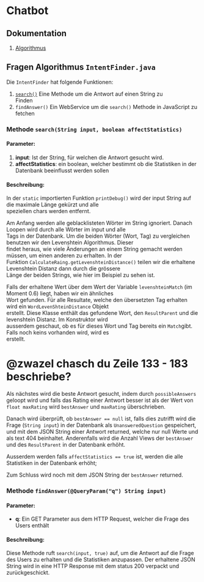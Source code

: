 # Chatbot  
  
## Dokumentation  
  
1. [Algorithmus](#fragen-algorithmus-intentfinderjava)  
  
## Fragen Algorithmus `IntentFinder.java`  
  
Die `IntentFinder` hat folgende Funktionen:  
  
1. [`search()`](#methode-searchstring-input-boolean-affectstatistics) Eine Methode um die Antwort auf einen String zu  
   Finden  
2. `findAnswer()` Ein WebService um die `search()` Methode in JavaScript zu fetchen  
  
### Methode `search(String input, boolean affectStatistics)`  
  
#### Parameter:  
  
1. **input**: Ist der String, für welchen die Antwort gesucht wird.  
2. **affectStatistics**: ein boolean, welcher bestimmt ob die Statistiken in der Datenbank beeinflusst werden sollen  
  
#### Beschreibung:  
  
In der `static` importierten Funktion `printDebug()` wird der input String auf die maximale Länge gekürzt und alle  
speziellen chars werden entfernt.  
  
Am Anfang werden alle geblacklisteten Wörter im String ignoriert. Danach Loopen wird durch alle Wörter im input und alle  
Tags in der Datenbank. Um die beiden Wörter (Wort, Tag) zu vergleichen benutzen wir den Levenshtein Algorithmus. Dieser  
findet heraus, wie viele Änderungen an einem String gemacht werden müssen, um einen anderen zu erhalten. In der  
Funktion `CalculateRaing.getLevenshteinDistance()` teilen wir die erhaltene Levenshtein Distanz dann durch die grössere  
Länge der beiden Strings, wie hier im Beispiel zu sehen ist.  
  
Falls der erhaltene Wert über dem Wert der Variable `levenshteinMatch` (im Moment 0.6) liegt, haben wir ein ähnliches  
Wort gefunden. Für alle Resultate, welche den übersetzten Tag erhalten wird ein `WordLevenShteinDistance` Objekt  
erstellt. Diese Klasse enthält das gefundene Wort, den `ResultParent` und die levenshtein Distanz. Im Konstruktor wird  
ausserdem geschaut, ob es für dieses Wort und Tag bereits ein `Match`gibt. Falls noch keins vorhanden wird, wird es  
erstellt.  
  
# @zwazel chasch du Zeile 133 - 183 beschriebe?

Als nächstes wird die beste Antwort gesucht, indem durch `possibleAnswers` geloopt wird und falls das Rating einer
Antwort besser ist als der Wert von `float maxRating` wird `bestAnswer` und `maxRating` überschrieben.

Danach wird überprüft, ob `bestAnswer == null` ist, falls dies zutrifft wird die Frage (`String input`) in der Datenbank
als `UnansweredQuestion` gespeichert, und mit dem JSON String einer Antwort returned, welche nur null Werte und als text
404 beinhaltet. Anderenfalls wird die Anzahl Views der `bestAnswer` und des `ResultParent` in der Datenbank erhöht.

<!-- @zwazel falls du das mit de Statistike nu genauer wetsch chasch gäre mache -->
Ausserdem werden falls `affectStatistics == true` ist, werden die alle Statistiken in der Datenbank erhöht;

Zum Schluss wird noch mit dem JSON String der `bestAnswer` returned.

### Methode `findAnswer(@QueryParam("q") String input)`

#### Parameter:

- **q**: Ein GET Parameter aus dem HTTP Request, welcher die Frage des Users enthält

#### Beschreibung:

Diese Methode ruft `search(input, true)` auf, um die Antwort auf die Frage des Users zu erhalten und die Statistiken
anzupassen. Der erhaltene JSON String wird in eine HTTP Response mit dem status 200 verpackt und zurückgeschickt.
